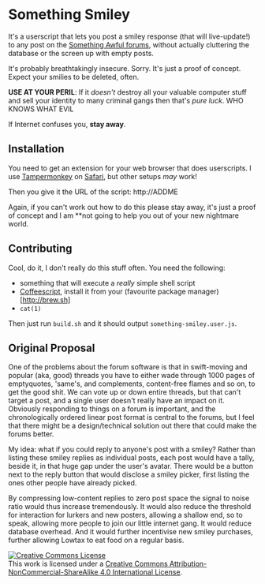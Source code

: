 Something Smiley
================

It's a userscript that lets you post a smiley response (that will live-update!)
to any post on the [Something Awful forums](http://forums.somethingawful.com),
without actually cluttering the database or the screen up with empty posts.

It's probably breathtakingly insecure. Sorry. It's just a proof of concept.
Expect your smilies to be deleted, often.

**USE AT YOUR PERIL**: If it *doesn't* destroy all your valuable computer stuff
and sell your identity to many criminal gangs then that's *pure luck*. WHO KNOWS WHAT EVIL

If Internet confuses you, **stay away**.

Installation
------------

You need to get an extension for your web browser that does userscripts.
I use [Tampermonkey](http://tampermonkey.net) on [Safari](http://apple.com/safari), but other setups *may* work!

Then you give it the URL of the script: http://ADDME

Again, if you can't work out how to do this please stay away, it's just a
proof of concept and I am **not going to help you out of your new nightmare world.

Contributing
------------

Cool, do it, I don't really do this stuff often. You need the following:
- something that will execute a *really* simple shell script
- [Coffeescript](http://coffeescript.org), install it from your (favourite package manager)[http://brew.sh]
- `cat(1)`

Then just run `build.sh` and it should output `something-smiley.user.js`.

Original Proposal
-----------------

One of the problems about the forum software is that in swift-moving and popular (aka, good) threads you have to either wade through 1000 pages of emptyquotes, 'same's, and complements, content-free flames and so on, to get the good shit. We can vote up or down entire threads, but that can't target a post, and a single user doesn't really have an impact on it. Obviously responding to things on a forum is important, and the chronologically ordered linear post format is central to the forums, but I feel that there might be a design/technical solution out there that could make the forums better.

My idea: what if you could reply to anyone's post with a smiley? Rather than listing these smiley replies as individual posts, each post would have a tally, beside it, in that huge gap under the user's avatar. There would be a button next to the reply button that would disclose a smiley picker, first listing the ones other people have already picked.

By compressing low-content replies to zero post space the signal to noise ratio would thus increase tremendously. It would also reduce the threshold for interaction for lurkers and new posters, allowing a shallow end, so to speak, allowing more people to join our little internet gang. It would reduce database overhead. And it would further incentivise new smiley purchases, further allowing Lowtax to eat food on a regular basis.

<a rel="license" href="http://creativecommons.org/licenses/by-nc-sa/4.0/"><img alt="Creative Commons License" style="border-width:0" src="https://i.creativecommons.org/l/by-nc-sa/4.0/88x31.png" /></a><br />This work is licensed under a <a rel="license" href="http://creativecommons.org/licenses/by-nc-sa/4.0/">Creative Commons Attribution-NonCommercial-ShareAlike 4.0 International License</a>.
